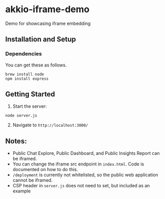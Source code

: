 # akkio-iframe-demo

Demo for showcasing iframe embedding

## Installation and Setup

### Dependencies

You can get these as follows.

```shell
brew install node
npm install express
```

## Getting Started

1. Start the server:

```shell
node server.js
```

2. Navigate to `http://localhost:3000/`

## Notes:

- Public Chat Explore, Public Dashboard, and Public Insights Report can be iframed.
- You can change the iframe src endpoint in `index.html`. Code is documented on how to do this.
- `/deployment` is currently not whitelisted, so the public web application cannot be iframed.
- CSP header in `server.js` does not need to set, but included as an example
